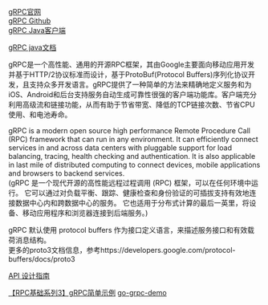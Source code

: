 [gRPC官网](https://grpc.io/)  
[gRPC Github](https://github.com/grpc/grpc)  
[gRPC Java客户端](https://github.com/grpc/grpc-java)  

[gRPC java文档](https://grpc.io/docs/languages/java/quickstart/)  


gRPC是一个高性能、通用的开源RPC框架，其由Google主要面向移动应用开发并基于HTTP/2协议标准而设计，基于ProtoBuf(Protocol Buffers)序列化协议开发，且支持众多开发语言。gRPC提供了一种简单的方法来精确地定义服务和为iOS、Android和后台支持服务自动生成可靠性很强的客户端功能库。客户端充分利用高级流和链接功能，从而有助于节省带宽、降低的TCP链接次数、节省CPU使用、和电池寿命。

gRPC is a modern open source high performance Remote Procedure Call (RPC) framework that can run in any environment. It can efficiently connect services in and across data centers with pluggable support for load balancing, tracing, health checking and authentication. It is also applicable in last mile of distributed computing to connect devices, mobile applications and browsers to backend services.  
(gRPC 是一个现代开源的高性能远程过程调用 (RPC) 框架，可以在任何环境中运行。 它可以通过对负载平衡、跟踪、健康检查和身份验证的可插拔支持有效地连接数据中心内和跨数据中心的服务。 它也适用于分布式计算的最后一英里，将设备、移动应用程序和浏览器连接到后端服务。)





gRPC 默认使用 protocol buffers 作为接口定义语言，来描述服务接口和有效载荷消息结构。  
更多的proto3文档信息，参考https://developers.google.com/protocol-buffers/docs/proto3


[API 设计指南 ](https://cloud.google.com/apis/design)



[【RPC基础系列3】gRPC简单示例](https://juejin.cn/post/6985132929437417479)
[go-grpc-demo](https://github.com/zlingqu/go-grpc-demo)

